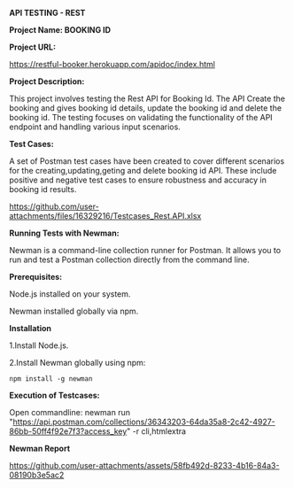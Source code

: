 **API TESTING - REST**

**Project Name: BOOKING ID**


**Project URL:**

https://restful-booker.herokuapp.com/apidoc/index.html


**Project Description:**

This project involves testing the Rest API for Booking Id. The API Create the booking and gives booking id details, update the booking id and delete the booking id. The testing focuses on validating the functionality of the API endpoint and handling various input scenarios.

**Test Cases:**

A set of Postman test cases have been created to cover different scenarios for the creating,updating,geting and delete booking id API. These include positive and negative test cases to ensure robustness and accuracy in booking id results.

https://github.com/user-attachments/files/16329216/Testcases_Rest.API.xlsx

**Running Tests with Newman:**

Newman is a command-line collection runner for Postman. It allows you to run and test a Postman collection directly from the command line.

**Prerequisites:**

Node.js installed on your system.

Newman installed globally via npm.

**Installation**

1.Install Node.js.

2.Install Newman globally using npm:

    npm install -g newman

**Execution of Testcases:**

Open commandline:
newman run "https://api.postman.com/collections/36343203-64da35a8-2c42-4927-86bb-50ff4f92e7f3?access_key" -r cli,htmlextra


**Newman Report**


https://github.com/user-attachments/assets/58fb492d-8233-4b16-84a3-08190b3e5ac2


